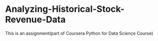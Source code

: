 # Analyzing-Historical-Stock-Revenue-Data
This is an assignment(part of Coursera Python for Data Science Course)
